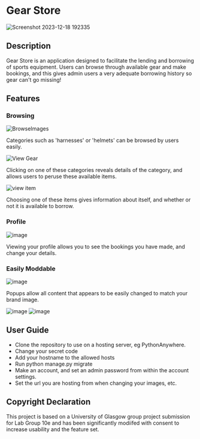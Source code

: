 # Gear Store
![Screenshot 2023-12-18 192335](https://github.com/craigrc/gear-store/assets/44074025/03b6f59e-8056-49c7-9b18-70adb03fc99c)
## Description
Gear Store is an application designed to facilitate the lending and borrowing of sports equipment. Users can browse through available gear and make bookings, and this gives admin users a very adequate borrowing history so gear can't go missing!

## Features

### Browsing

![BrowseImages](https://github.com/craigrc/gear-store/assets/44074025/0f5a02ed-d4d5-45e7-ab9b-54a467cc4946)

Categories such as 'harnesses' or 'helmets' can be browsed by users easily.

![View Gear](https://github.com/craigrc/gear-store/assets/44074025/dd9aaf1f-df18-4fa6-89f6-90817796183c)

Clicking on one of these categories reveals details of the category, and allows users to peruse these available items.

![view item](https://github.com/craigrc/gear-store/assets/44074025/be1a0b83-abd7-481e-b781-506ca332bbad)

Choosing one of these items gives information about itself, and whether or not it is available to borrow.

### Profile

![image](https://github.com/craigrc/gear-store/assets/44074025/b4c14400-bd06-4cd4-9185-8c609f634628)

Viewing your profile allows you to see the bookings you have made, and change your details.

### Easily Moddable

![image](https://github.com/craigrc/gear-store/assets/44074025/f33fcde4-529c-415d-a6d9-6a9579b30988)

Popups allow all content that appears to be easily changed to match your brand image.

![image](https://github.com/craigrc/gear-store/assets/44074025/085da211-5c13-4bfd-8fcb-5ba6483a4e9c)
![image](https://github.com/craigrc/gear-store/assets/44074025/d0a73ae4-e8e0-4797-b848-13295e9e7844)

## User Guide

- Clone the repository to use on a hosting server, eg PythonAnywhere.
- Change your secret code
- Add your hostname to the allowed hosts
- Run python manage.py migrate
- Make an account, and set an admin password from within the account settings.
- Set the url you are hosting from when changing your images, etc.

## Copyright Declaration
This project is based on a University of Glasgow group project submission for Lab Group 10e and has been significantly modiifed with consent to increase usability and the feature set.
